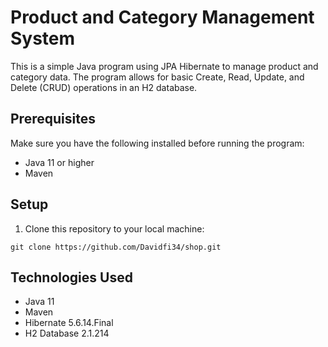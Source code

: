 # Product and Category Management System

This is a simple Java program using JPA Hibernate to manage product and category data. The program allows for basic Create, Read, Update, and Delete (CRUD) operations in an H2 database.

## Prerequisites

Make sure you have the following installed before running the program:

- Java 11 or higher
- Maven

## Setup

1. Clone this repository to your local machine:

```shell
git clone https://github.com/Davidfi34/shop.git
```


## Technologies Used

  - Java 11
  - Maven
  - Hibernate 5.6.14.Final
  - H2 Database 2.1.214
